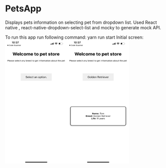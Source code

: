 # PetsApp
Displays pets information on selecting pet from dropdown list. 
Used React native , react-native-dropdown-select-list and mocky to generate mock API.

To run this app run following command:
yarn run start
Initial screen:  <img src="https://github.com/Nikitakumawat/PetsApp/blob/main/IMG_0253.PNG" width="200" height="400" /><img src="https://github.com/Nikitakumawat/PetsApp/blob/main/IMG_0252.PNG" width="200" height="400" />

